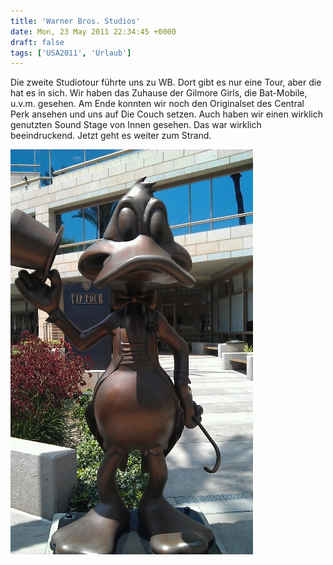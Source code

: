 ```yaml
---
title: 'Warner Bros. Studios'
date: Mon, 23 May 2011 22:34:45 +0000
draft: false
tags: ['USA2011', 'Urlaub']
---
```


Die zweite Studiotour führte uns zu WB. Dort gibt es nur eine Tour, aber die hat es in sich. Wir haben das Zuhause der Gilmore Girls, die Bat-Mobile, u.v.m. gesehen. Am Ende konnten wir noch den Originalset des Central Perk ansehen und uns auf Die Couch setzen. Auch haben wir einen wirklich genutzten Sound Stage von Innen gesehen. Das war wirklich beeindruckend. Jetzt geht es weiter zum Strand.

![-406830027](/urlaub11to15-images/11/406830027-scaled500.jpg?w=179)